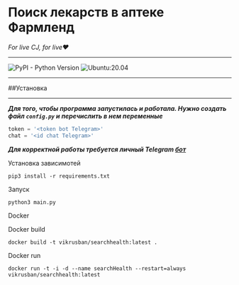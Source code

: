 Поиск лекарств в аптеке Фармленд
================================
*For live CJ, for live❤️*
-- --
![PyPI - Python Version](https://img.shields.io/badge/python-%3D%3E3.8-green) ![Ubuntu:20.04](https://img.shields.io/badge/test-Ubuntu%3A20.04-orange)
-- --
##Установка
-- --
***Для того, чтобы программа запустилась и работала. Нужно создать файл `config.py` и перечислить в нем переменные***

```python
token = '<token bot Telegram>'
chat = '<id chat Telegram>'
```
***Для корректной работы требуется личный Telegram [бот](https://core.telegram.org/bots)***

Установка зависимотей

`pip3 install -r requirements.txt`

Запуск

`python3 main.py`

Docker

Docker build

`docker build -t vikrusban/searchhealth:latest .`

Docker run

`docker run -t -i -d --name searchHealth --restart=always vikrusban/searchhealth:latest`
